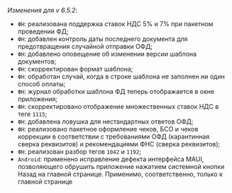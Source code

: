 _Изменения для v 6.5.2_:
- `ФН`: реализована поддержка ставок НДС 5% и 7% при пакетном проведении ФД;
- `ФН`: добавлен контроль даты последнего документа для предотвращения случайной отправки ОФД;
- `ФН`: добавлено оповещение об изменении версии шаблона документов;
- `ФН`: скорректирован формат шаблона;
- `ФН`: обработан случай, когда в строке шаблона не заполнен ни один способ оплаты;
- `ФН`: журнал обработки шаблона ФД теперь отображается в окне приложения;
- `ФН`: скорректировано отображение множественных ставок НДС в теге `1115`;
- `ФН`: добавлена ловушка для нестандартных ответов ОФД;
- `ФН`: реализовано пакетное оформление чеков, БСО и чеков коррекции в соответствии с требованиями ОФД (карантинная сверка реквизитов) и рекомендациями ФНС (сверка реквизитов);
- `ФН`: реализован разбор тегов `1042` и `1192`;
- `Android`: применено исправление дефекта интерфейса MAUI, позволяющего обрушить приложение нажатием системной кнопки Назад на главной странице. Применимо, соответственно, только к главной странице
